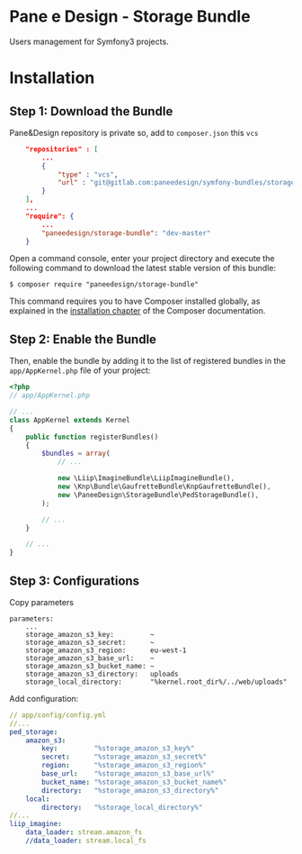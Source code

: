 Pane e Design - Storage Bundle
==============================

Users management for Symfony3 projects.

Installation
============

Step 1: Download the Bundle
---------------------------

Pane&Design repository is private so, add to `composer.json` this `vcs`

```json
    "repositories" : [
        ...
        {
            "type" : "vcs",
            "url" : "git@gitlab.com:paneedesign/symfony-bundles/storage-bundle.git"
        }
    ],
    ...
    "require": {
        ...
        "paneedesign/storage-bundle": "dev-master"   
    }
```

Open a command console, enter your project directory and execute the
following command to download the latest stable version of this bundle:

```console
$ composer require "paneedesign/storage-bundle"
```

This command requires you to have Composer installed globally, as explained
in the [installation chapter](https://getcomposer.org/doc/00-intro.md)
of the Composer documentation.

Step 2: Enable the Bundle
-------------------------

Then, enable the bundle by adding it to the list of registered bundles
in the `app/AppKernel.php` file of your project:

```php
<?php
// app/AppKernel.php

// ...
class AppKernel extends Kernel
{
    public function registerBundles()
    {
        $bundles = array(
            // ...

            new \Liip\ImagineBundle\LiipImagineBundle(),
            new \Knp\Bundle\GaufretteBundle\KnpGaufretteBundle(),
            new \PaneeDesign\StorageBundle\PedStorageBundle(),
        );

        // ...
    }

    // ...
}
```

Step 3: Configurations
----------------------

Copy parameters

```
parameters:
    ...
    storage_amazon_s3_key:         ~
    storage_amazon_s3_secret:      ~
    storage_amazon_s3_region:      eu-west-1
    storage_amazon_s3_base_url:    ~
    storage_amazon_s3_bucket_name: ~
    storage_amazon_s3_directory:   uploads
    storage_local_directory:       "%kernel.root_dir%/../web/uploads"
```

Add configuration:

```yml
// app/config/config.yml
//...
ped_storage:
    amazon_s3:
        key:         "%storage_amazon_s3_key%"
        secret:      "%storage_amazon_s3_secret%"
        region:      "%storage_amazon_s3_region%"
        base_url:    "%storage_amazon_s3_base_url%"
        bucket_name: "%storage_amazon_s3_bucket_name%"
        directory:   "%storage_amazon_s3_directory%"
    local:
        directory:   "%storage_local_directory%"
//...
liip_imagine:
    data_loader: stream.amazon_fs
    //data_loader: stream.local_fs
```